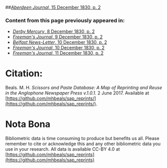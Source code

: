 ##[*Aberdeen Journal*, 15 December 1830, p. 2](https://mhbeals.github.io/sap_html/Aberdeen-Journal/Aberdeen-Journal-15-December-1830-p-2)

### Content from this page previously appeared in:
+ [*Derby Mercury*, 8 December 1830, p. 2](https://mhbeals.github.io/sap_html/Derby-Mercury/Derby-Mercury-8-December-1830-p-2)
+ [*Freeman's Journal*, 9 December 1830, p. 2](https://mhbeals.github.io/sap_html/Freeman's-Journal/Freeman's-Journal-9-December-1830-p-2)
+ [*Belfast News-Letter*, 10 December 1830, p. 2](https://mhbeals.github.io/sap_html/Belfast-News-Letter/Belfast-News-Letter-10-December-1830-p-2)
+ [*Freeman's Journal*, 10 December 1830, p. 2](https://mhbeals.github.io/sap_html/Freeman's-Journal/Freeman's-Journal-10-December-1830-p-2)
+ [*Freeman's Journal*, 11 December 1830, p. 2](https://mhbeals.github.io/sap_html/Freeman's-Journal/Freeman's-Journal-11-December-1830-p-2)
                    
# Citation: 

Beals. M. H. *Scissors and Paste Database: A Map of Reprinting and Reuse in the Anglophone Newspaper Press v.1.0.1.* 2 June 2017. Available at [https://github.com/mhbeals/sap_reprints/](https://github.com/mhbeals/sap_reprints/). 
                    
# Nota Bona

Bibliometric data is time consuming to produce but benefits us all. Please remember to cite or acknowledge this and any other bibliometric data you use in your research. All data is available CC-BY 4.0 at [https://github.com/mhbeals/sap_reprints](https://github.com/mhbeals/sap_reprints)